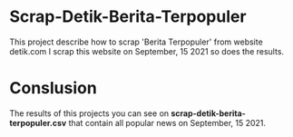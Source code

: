 # Scrap-Detik-Berita-Terpopuler
This project describe how to scrap 'Berita Terpopuler' from website detik.com
I scrap this website on September, 15 2021 so does the results.

# Conslusion
The results of this projects you can see on **scrap-detik-berita-terpopuler.csv** that contain all popular news on September, 15 2021.
